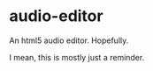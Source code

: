 audio-editor
============

An html5 audio editor. Hopefully.

I mean, this is mostly just a reminder.
